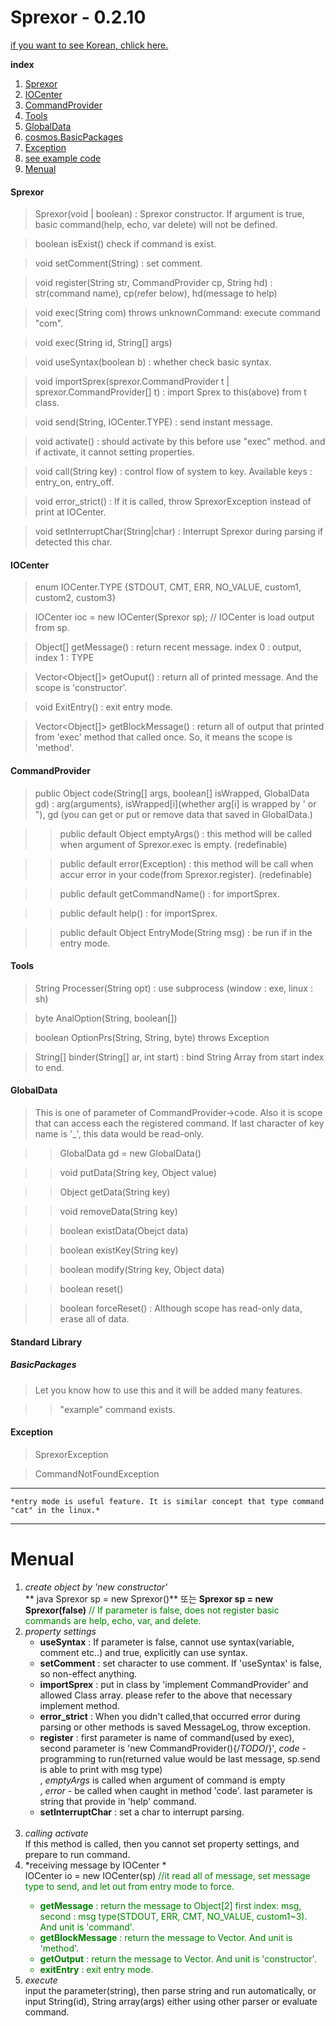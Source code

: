 Sprexor - 0.2.10
=================

[if you want to see Korean, chlick here.](./KOREAN.md "한국어로 보기")

**index**
1. [Sprexor](#sprexor)
2. [IOCenter](#iocenter)
3. [CommandProvider](#commandprovider)
4. [Tools](#tools)
5. [GlobalData](#globaldata)
6. [cosmos.BasicPackages](#standard-library)
7. [Exception](#exception)
8. [see example code](./test.java)
9. [Menual](#menual)


#### Sprexor

>Sprexor(void | boolean) : Sprexor constructor. If argument is true, basic command(help, echo, var delete) will not be defined.

>boolean isExist() check if command is exist.

>void setComment(String) : set comment.

>void register(String str, CommandProvider cp, String hd) : str(command name), cp(refer below), hd(message to help)

>void exec(String com) throws unknownCommand: execute command "com".

>void exec(String id, String[] args)

>void useSyntax(boolean b) : whether check basic syntax.

>void importSprex(sprexor.CommandProvider t | sprexor.CommandProvider[] t) : import Sprex to this(above) from t class.

>void send(String, IOCenter.TYPE) : send instant message.

>void activate() : should activate by this before use "exec" method. and if activate, it cannot setting properties.

>void call(String key) : control flow of system to key. Available keys : entry_on, entry_off.

>void error_strict() : If it is called, throw SprexorException instead of print at IOCenter.

>void setInterruptChar(String|char) : Interrupt Sprexor during parsing if detected this char.

	
  
#### IOCenter

>enum IOCenter.TYPE {STDOUT, CMT, ERR, NO_VALUE, custom1, custom2, custom3}

>IOCenter ioc = new IOCenter(Sprexor sp); // IOCenter is load output from sp.

>Object[] getMessage() : return recent message. index 0 : output, index 1 : TYPE

>Vector<Object[]> getOuput() : return all of printed message. And the scope is 'constructor'.

>void ExitEntry() : exit entry mode.

>Vector<Object[]> getBlockMessage() : return all of output that printed from 'exec' method that called once. So, it means the scope is 'method'.

    
  
#### CommandProvider

>public Object code(String[] args, boolean[] isWrapped, GlobalData gd) : arg(arguments), isWrapped[i](whether arg[i] is wrapped by ' or "), gd (you can get or put or remove data that saved in GlobalData.)

>>public default Object emptyArgs() : this method will be called when argument of Sprexor.exec is empty. (redefinable)

>>public default error(Exception) : this method will be call when accur error in your code(from Sprexor.register). (redefinable)

>>public default getCommandName() : for importSprex.

>>public default help() : for importSprex.

>>public default Object EntryMode(String msg) : be run if in the entry mode.
    
  
#### Tools

>String Processer(String opt) : use subprocess (window : exe, linux : sh)

>byte AnalOption(String, boolean[])

>boolean OptionPrs(String, String, byte) throws Exception

>String[] binder(String[] ar, int start) : bind String Array from start index to end.

	
  
#### GlobalData 

>This is one of parameter of CommandProvider->code. Also it is scope that can access each the registered command. If last character of key name is '_', this data would be read-only.

>>GlobalData gd = new GlobalData()

>>void putData(String key, Object value)

>>Object getData(String key)

>>void removeData(String key)

>>boolean existData(Obejct data)

>>boolean existKey(String key)

>>boolean modify(String key, Object data)

>>boolean reset()

>>boolean forceReset() : Although scope has read-only data, erase all of data.
	
  
#### Standard Library

##### BasicPackages

>Let you know how to use this and it will be added many features.

>>"example" command exists.
	
  
#### Exception

>SprexorException

>CommandNotFoundException
	
	
---
	*entry mode is useful feature. It is similar concept that type command "cat" in the linux.*
---
# Menual
1. *create object by 'new constructor'*<br>
** java Sprexor sp = new Sprexor()** 또는 **Sprexor sp = new Sprexor(false)** <span style="color:green">// If parameter is false, does not register basic commands are help, echo, var, and delete.</span><br>   
2. *property settings*<br>
    - **useSyntax** : If parameter is false, cannot use syntax(variable, comment etc..) and true, explicitly can use syntax.
    - **setComment** : set character to use comment. If 'useSyntax' is false, so non-effect anything. 
    - **importSprex** : put in class by 'implement CommandProvider' and allowed Class array. please refer to the above that necessary implement method.
    - **error_strict** : When you didn't called,that occurred error during parsing or other methods is saved MessageLog, throw exception.
    - **register** : first parameter is name of command(used by exec), second parameter is 'new CommandProvider(){/*TODO*/}', *code* - programming to run(returned value would be last message, sp.send is able to print with msg type)<br>, *emptyArgs* is called when argument of command is empty<br>, *error* - be called when caught in method 'code'. last parameter is string that provide in 'help'
     command.
    - **setInterruptChar** : set a char to interrupt parsing.
    <br>   
3. *calling activate*<br>
If this method is called, then you cannot set property settings, and prepare to run command.<br>   
4. *receiving message by IOCenter *<br>
IOCenter io = new IOCenter(sp) <span style="color:green">//it read all of message, set message type to send, and let out from entry mode to force.
    - **getMessage** : return the message to Object[2] first index: msg, second : msg type(STDOUT, ERR, CMT, NO_VALUE, custom1~3). And unit is 'command'.
    - **getBlockMessage** : return the message to Vector. And unit is 'method'.
    - **getOutput** : return the message to Vector. And unit is 'constructor'.
    - **exitEntry** : exit entry mode.<br>   
5. *execute*<br>
input the parameter(string), then parse string and run automatically, or input String(id), String array(args) either using other parser or evaluate command.
